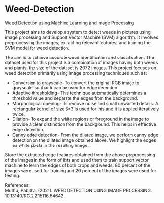 # Weed-Detection
Weed Detection using Machine Learning and Image Processing

This project aims to develop a system to detect weeds in pictures using image processing and Support Vector Machine (SVM) algorithm. It involves preprocessing the images, extracting relevant features, and training the SVM model for weed detection.   

The aim is to achieve accurate weed identification and classification. The dataset used for this project is a combination of images having both weeds and plants, the size of the dataset is 2072 images.  This project focuses on weed detection primarily using image processing techniques such as:  
- Conversion to grayscale- To convert the original RGB image to grayscale, so that it can be used for edge detection 
- Adaptive thresholding- This technique automatically determines a threshold value and separate the edges from the background. 
- Morphological opening- To remove noise and small unwanted details. A rectangular kernel of size 3*3 is used for this and it is applied iteratively twice. 
- Dilation- To expand the white regions or foreground in the image to provide a clear distinction from the background. This helps in effective edge detection. 
- Canny edge detection- From the dilated image, we perform canny edge detection on the dilated image obtained above. We highlight the edges as white pixels in the resulting image.  

Store the extracted edge features obtained from the above preprocessing of the images in the form of lists and used them to train support vector machine to learn the edges of both crops and weeds. 80 percent of the images were used for training and 20 percent of the images were used for testing. 

References:  
Muthu, Pabitha. (2021). WEED DETECTION USING IMAGE PROCESSING. 10.13140/RG.2.2.15116.64642. 
